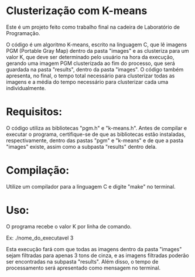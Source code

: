 # Clusterização com K-means

Este é um projeto feito como trabalho final na cadeira de Laboratório de Programação.

O código é um algoritmo K-means, escrito na linguagem C, que lê imagens PGM (Portable Gray Map) dentro da pasta "images" e as clusteriza para um valor K, que deve ser determinado pelo usuário na hora da execução, gerando uma imagem PGM clusterizada ao fim do processo, que será guardada na pasta "results", dentro da pasta "images". O código também apresenta, no final, o tempo total necessário para clusterizar todas as imagens e a média do tempo necessário para clusterizar cada uma individualmente.

# Requisitos:

O código utiliza as bibliotecas "pgm.h" e "k-means.h". Antes de compilar e executar o programa, certifique-se de que as bibliotecas estão instaladas, respectivamente, dentro das pastas "pgm" e "k-means" e de que a pasta "images" existe, assim como a subpasta "results" dentro dela.

# Compilação:

Utilize um compilador para a linguagem C e digite "make" no terminal.

# Uso:

O programa recebe o valor K por linha de comando.

Ex: 
    ./nome_do_executavel 3
    
Esta execução fará com que todas as imagens dentro da pasta "images" sejam filtradas para apenas 3 tons de cinza, e as imagens filtradas poderão ser encontradas na subpasta "results". Além disso, o tempo de processamento será apresentado como mensagem no terminal.
